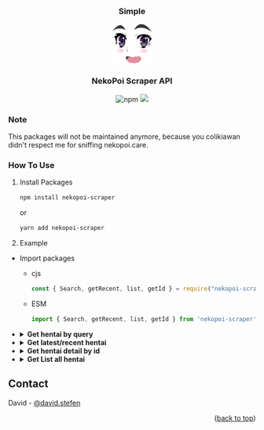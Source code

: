 <a name="readme-top"></a>
<br />

<h3 align="center">Simple</h3>
<div align="center">
  <a href="#">
    <img src="images/logo.png" alt="Logo" width="80" height="80">
  </a>

<h3 align="center">NekoPoi Scraper API</h3>
<img alt="npm" src="https://img.shields.io/npm/dw/nekopoi-scraper">
<a href="https://visitorbadge.io/status?path=https%3A%2F%2Fgithub.com%2Fxct007%2Fnekopoi-scraper"><img src="https://api.visitorbadge.io/api/visitors?path=https%3A%2F%2Fgithub.com%2Fxct007%2Fnekopoi-scraper&countColor=%232ccce4&style=flat" /></a>
</div>

### Note

This packages will not be maintained anymore, because you colikiawan didn't respect me for sniffing nekopoi.care.

### How To Use

1. Install Packages
   ```sh
   npm install nekopoi-scraper
   ```
   or
   ```sh
   yarn add nekopoi-scraper
   ```
2. Example

- Import packages
  - cjs
    ```js
    const { Search, getRecent, list, getId } = require("nekopoi-scraper");
    ```
  - ESM
    ```js
    import { Search, getRecent, list, getId } from 'nekopoi-scraper'
    ```
- <details><summary><b>Get hentai by query</b></summary>
    
    ```js
    import { Search } from "nekopoi-scraper";

  let query = "love";
  Search(query).then(async (data) => {
    console.log(data);
  });

  ````
  - Output
  ```js
  [
    {
      "id": 23916,
      "date": "August 30, 2022",
      "title": "SSNI-447 Erotic Love Slope Way Of View Sexual Desire Dada Leak Erotic Past Nuki Rolled Service 170 Minutes VIP Course",
      "image": "https://nekopoi.care/wp-content/uploads/2022/08/SSNI-447-Erotic-Love-Slope-Way-Of-View-Sexual-Desire-Dada-Leak-Erotic-Past-Nuki-Rolled-Service-170-Minutes-VIP-Course-Nekopoi-150x150.jpg",
      "type": "post"
    },
    ...
  ]
  ````

  </details>

- <details><summary><b>Get latest/recent hentai</b></summary>

  ```js
  import { getRecent } from "nekopoi-scraper";

  getRecent().then(async (data) => {
    console.log(data);
  });
  ```

  - Output

  ```js
  [
    {
      "id": 21910,
      "title": "Ero Ishi: Seijun Bishoujo wo Kotoba Takumi ni Hametai Houdai",
      "image": "https://nekopoi.care/wp-content/uploads/2022/01/Ero-Ishi1.jpg",
      "description": "Menceritakan dokter kelamin yang sekaligus juga penjahat kelamin yang membodoh-bodohi cewek SMA."
    },
    ...
  ]
  ```

  </details>

- <details><summary><b>Get hentai detail by id</b></summary>

  ```js
  import { getId } from "nekopoi-scraper";

  getId(21910).then(async (data) => {
    console.log(data);
  });
  ```

  - Output

  ```js
  {
    "id": 21910,
    "date": "2022-09-01 00:00:40",
    "title": "Ero Ishi: Seijun Bishoujo wo Kotoba Takumi ni Hametai Houdai",
    "description": "Menceritakan dokter kelamin yang sekaligus juga penjahat kelamin yang membodoh-bodohi cewek SMA.",
    "image": "https://nekopoi.care/wp-content/uploads/2022/01/Ero-Ishi1-150x150.jpg",
    "info_meta": {
      "aliases": "エロ医師 ~清純美少女を言葉巧みにハメたい放題~",
      "episode": "4",
      "status": "Completed",
      "tayang": "Jan 28, 2022",
      "produser": "PoRO",
      "genre": [
        [Object],
        [Object],
        [Object],
        [Object],
        [Object],
        [Object],
        [Object],
        [Object],
        [Object]
      ],
      "durasi": "21 min",
      "skor": "6.89"
    },
    "episode": [
      {
        "id": 21911,
        "date": "February 1, 2022",
        "title": "Ero Ishi: Seijun Bishoujo wo Kotoba Takumi ni Hametai Houdai Episode 1 Subtitle Indonesia",
        "image": "https://nekopoi.care/wp-content/uploads/2022/01/vlcsnap-2022-01-31-23h52m28s333-150x150.png"
      },
      ...
    ]
  }
  ```

  - Output if **id** is episode

  ```js
  {
    "id": 23239,
    "title":
      "[JAV SUB INDO] HAVD-875 The Hips That Won't Stop Even Though She Loves Her Husband. The Young Wife Who Is Addicted To The Big Cocks Of The Brothers Next Door",
    "content":
      "...",
    "image": "https://nekopoi.care/wp-content/uploads/2022/07/1havd875pl.jpg",
    "stream": [{ "link": "https://dood.pm/xxxx" }],
    "download": [
      { "type": "360p", "links": [Array] },
      { "type": "480p", "links": [Array] },
      { "type": "720p", "links": [Array] },
    ],
  }
  ```

  </details>

- <details><summary><b>Get List all hentai</b></summary>

  ```js
  import { list } from "nekopoi-scraper";

  let page = 1;
  let type = ["jav", "hentai"];
  list(page, type[0]).then(async (data) => {
    console.log(data);
  });
  ```

  - Output

  ```js
  [
    {
      "id": 20908,
      "date": "October 11, 2021",
      "title": "362SCOH-047 [Creampie] Let a carefully selected beautiful girl cosplay and conceive my child [Tokisaki]",
      "image": "https://nekopoi.care/wp-content/uploads/2021/10/93644-150x150.jpg",
      "type": "post"
    }
    ...
  ]
  ```

## Contact

David - [@david.stefen](https://instagram.com/david.stefen)

<p align="right">(<a href="#readme-top">back to top</a>)</p>
